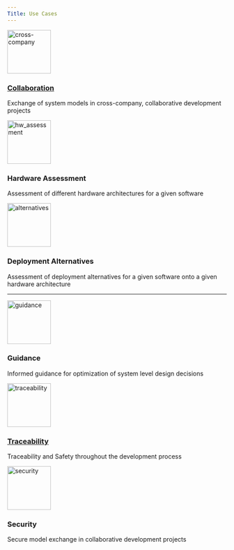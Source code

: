 ```yaml
---
Title: Use Cases
---
```



<div class="container">
  <div class="row section-highlights">
    <div class="featured-highlights-item match-height-item-by-row col-sm-8">
      <!--<i data-feather="check" stroke-width="1"></i>-->
       <a href="/usecases/collaboration" >
      <img height="100" src="../images/panorama/factories.png" alt="cross-company">
       <h3>Collaboration</h3>
  	</a>
     <p>Exchange of system models in cross-company, collaborative development projects</p>
      <p>
        <!--<a href="about.php#wg-neutral">Learn more</a>-->
      </p>
    </div>
    <div class="featured-highlights-item match-height-item-by-row col-sm-8">
      <!--<i data-feather="briefcase" stroke-width="1">©</i>-->
      <img height="100" src="../images/panorama/hw_assessment.png" alt="hw_assessment">
      <h3>Hardware Assessment</h3>
      <p>Assessment of different hardware architectures for a given software</p>
      <p>
        <!--<a href="about.php#wg-ip">Learn more</a>-->
      </p>
    </div>
    <div class="featured-highlights-item match-height-item-by-row col-sm-8">
      <!--<i data-feather="repeat" stroke-width="1"></i>-->
      <img height="100" src="../images/panorama/alternatives.png" alt="alternatives">
      <h3>Deployment Alternatives</h3>
      <p>Assessment of deployment alternatives
for a given software onto a given
hardware architecture</p>
      <p>
        <!--<a href="about.php#wg-process">Learn more</a>-->
      </p>
    </div>
  </div>
  <hr>
  <div class="row section-highlights">
    <div class="featured-highlights-item match-height-item-by-row col-sm-8">
      <!--<i data-feather="cloud" stroke-width="1"></i>-->
      <img height="100" src="../images/panorama/guidance.png" alt="guidance">
      <h3>Guidance</h3>
      <p>Informed guidance for optimization of system level design decisions</p>
      <p>
        <!--<a href="about.php#wg-infra">Learn more</a>-->
      </p>
    </div>
    <div class="featured-highlights-item match-height-item-by-row col-sm-8">
      <!--<i data-feather="user" stroke-width="1"></i>-->
       <a href="/usecases/traceability" >
      <img height="100" src="../images/panorama/traceability.png" alt="traceability">
      <h3>Traceability</h3>
 	 </a>
      <p>Traceability and Safety throughout the
development process</p>
      <p>
        <!--<a href="about.php#wg-eco">Learn more</a>-->
      </p>
    </div>
    <div class="featured-highlights-item match-height-item-by-row col-sm-8">
      <!--<i data-feather="book" stroke-width="1"></i>-->
      <img height="100" src="../images/panorama/security.png" alt="security">
      <h3>Security</h3>
      <p>Secure model exchange in collaborative
development projects</p>
      <p>
        <!--<a href="/org/research">Learn more</a>-->
      </p>
    </div>
  </div>
</div>
